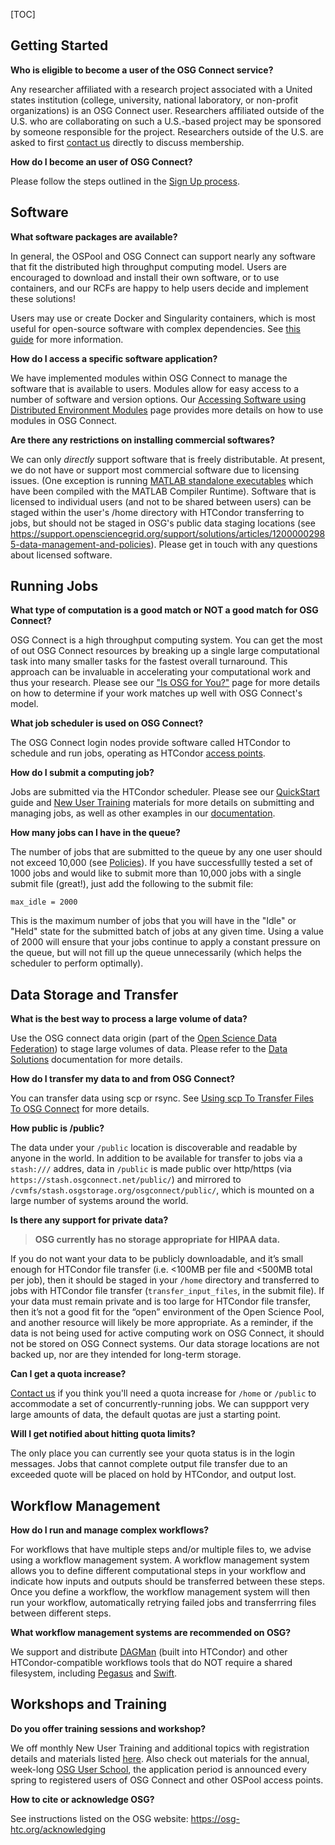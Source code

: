 [title]: - "Frequently Asked Questions"
[TOC]

## Getting Started
   
**Who is eligible to become a user of the OSG Connect service?**

Any researcher affiliated with a research project associated with a United states institution (college, university, national laboratory, or non-profit organizations) is an OSG Connect user. Researchers affiliated outside of the U.S. who are collaborating on such a U.S.-based project may be sponsored by someone responsible for the project. Researchers outside of the U.S. are asked to first [contact us](mailto:support@opensciencegrid.org) directly to discuss membership.

**How do I become an user of OSG Connect?**

Please follow the steps outlined in the [Sign Up process](http://osgconnect.net/signup). 

## Software
   
**What software packages are available?**

In general, the OSPool and OSG Connect can support nearly any software that fit the distributed high throughput computing model. Users are encouraged to download and install their own software, or to use containers, and our RCFs are happy to help users decide and implement these solutions! 
 
Users may use or create Docker and Singularity containers, which is most useful for open-source software with complex dependencies.  See [this guide](https://support.opensciencegrid.org/support/solutions/articles/12000024676-docker-and-singularity-containers) for more information. 

**How do I access a specific software application?**

We have implemented modules within OSG Connect to manage the software that is available to users. Modules allow for easy access to a number of software and version options. Our [Accessing Software using Distributed Environment Modules](https://support.opensciencegrid.org/support/solutions/articles/12000048518) page provides more details on how to use modules in OSG Connect.
 
**Are there any restrictions on installing commercial softwares?**

We can only *directly* support software that is freely distributable. At present, we do not have or support most commercial software due to licensing issues. (One exception is running [MATLAB standalone executables](https://support.opensciencegrid.org/support/solutions/articles/5000660751-basics-of-compiled-matlab-applications-hello-world-example) which have been compiled with the MATLAB Compiler Runtime).  Software that is licensed to individual users (and not to be shared between users) can be staged within the user's /home directory with HTCondor transferring to jobs, but should not be staged in OSG's public data staging locations (see https://support.opensciencegrid.org/support/solutions/articles/12000002985-data-management-and-policies). Please get in touch with any questions about licensed software.

   
## Running Jobs
   
**What type of computation is a good match or NOT a good match for OSG Connect?**

OSG Connect is a high throughput computing system. You can get the most of out OSG Connect resources by breaking up a 
single large computational task into many smaller tasks for the fastest overall turnaround. This approach can be 
invaluable in accelerating your computational work and thus your research. Please see our ["Is OSG for You?"](https://support.opensciencegrid.org/support/solutions/articles/5000632058) page for more details on how to determine if your work matches up well with OSG Connect's model.

**What job scheduler is used on OSG Connect?**

The OSG Connect login nodes provide software called HTCondor to schedule and run jobs, operating as HTCondor [access points](https://osg-htc.org/services/access-point.html).
 
**How do I submit a computing job?**

Jobs are submitted via the HTCondor scheduler. Please see our [QuickStart](http://support.opensciencegrid.org/support/solutions/articles/5000633410) guide and [New User Training](https://support.opensciencegrid.org/support/solutions/articles/12000084444) materials for more details on submitting and managing jobs, as well as other examples in our [documentation](https://support.opensciencegrid.org/support/home).

**How many jobs can I have in the queue?**

The number of jobs that are submitted to the queue by any one user should not exceed 10,000 (see [Policies](https://support.opensciencegrid.org/support/solutions/articles/12000074852-policies-for-using-osg-connect-and-the-ospool)). If you have successfullly tested a set of 1000 jobs and would like to submit more than 10,000 jobs with a single submit file (great!), just add the following to the submit file: 

`max_idle = 2000`  

This is the maximum number of jobs that you will have in the "Idle" or "Held" state for the submitted batch of jobs at any given time.  Using a value of 2000 will ensure that your jobs continue to apply a constant pressure on the queue, but will not fill up the queue unnecessarily (which helps the scheduler to perform optimally).  

## Data Storage and Transfer
   
**What is the best way to process a large volume of data?**

Use the OSG connect data origin (part of the [Open Science Data Federation](https://osg-htc.org/services/osdf.html)) to stage large volumes of data. Please refer to the [Data Solutions](https://support.opensciencegrid.org/support/solutions/folders/12000013267) documentation for more details. 
 
**How do I transfer my data to and from OSG Connect?**

You can transfer data using scp or rsync. See [Using scp To Transfer Files To OSG Connect](https://support.opensciencegrid.org/support/solutions/articles/5000634376) for more details.

**How public is /public?**

The data under your `/public` location is discoverable and readable by anyone in the world. In addition to be available for transfer to jobs via a `stash:///` addres, data in `/public` is made public over http/https (via `https://stash.osgconnect.net/public/`) and mirrored to `/cvmfs/stash.osgstorage.org/osgconnect/public/`, which is mounted on a large number of systems around the world.

**Is there any support for private data?**

>**OSG currently has no storage appropriate for HIPAA data.**

If you do not want your data to be publicly downloadable, and it’s small enough for HTCondor file transfer (i.e. <100MB per file and <500MB total per job), then it should be staged in your `/home` directory and transferred to jobs with HTCondor file transfer (`transfer_input_files`, in the submit file). If your data must remain private and is too large for HTCondor file transfer, then it’s not a good fit for the “open” environment of the Open Science Pool, and another resource will likely be more appropriate. As a reminder, if the data is not being used for active computing work on OSG Connect, it should not be stored on OSG Connect systems. Our data storage locations are not backed up, nor are they intended for long-term storage.

**Can I get a quota increase?**

[Contact us](mailto:support@opensciencegrid.org) if you think you'll need a quota increase for `/home` or `/public` to accommodate a set of concurrently-running jobs. We can suppport very large amounts of data, the default quotas are just a starting point.

**Will I get notified about hitting quota limits?**

The only place you can currently see your quota status is in the login messages. Jobs that cannot complete output file transfer due to an exceeded quote will be placed on hold by HTCondor, and output lost.
    
## Workflow Management

**How do I run and manage complex workflows?**

For workflows that have multiple steps and/or multiple files to, we advise using a workflow management system. A workflow management system allows you to define different computational steps in your workflow and indicate how inputs and outputs should be transferred between these steps. Once you define a workflow, the workflow management system will then run your workflow, automatically retrying failed jobs and transferrring files between different steps.

**What workflow management systems are recommended on OSG?**

We support and distribute [DAGMan](https://support.opensciencegrid.org/support/solutions/articles/12000079038) (built into HTCondor) and other HTCondor-compatible workflows tools that do NOT require a shared filesystem, including [Pegasus](https://pegasus.isi.edu/) and [Swift](http://swift-lang.org/main/).

## Workshops and Training
   
**Do you offer training sessions and workshop?**

We off monthly New User Training and additional topics with registration details and materials listed [here](https://support.opensciencegrid.org/support/solutions/articles/12000084444). Also check out materials for the annual, week-long [OSG User School](https://support.opensciencegrid.org/support/solutions/articles/12000002319), the application period is announced every spring to registered users of OSG Connect and other OSPool access points.  

**How to cite or acknowledge OSG?**

See instructions listed on the OSG website: https://osg-htc.org/acknowledging
 

 
